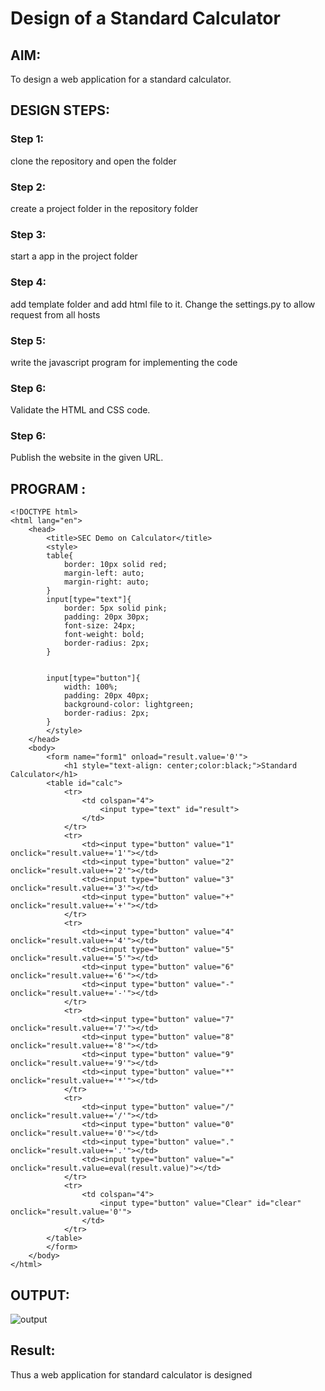 # Design of a Standard Calculator

## AIM:

To design a web application for a standard calculator.

## DESIGN STEPS:

### Step 1: 
clone the repository and open the folder

### Step 2:
create a project folder in the repository folder

### Step 3:
start a app in the project folder

### Step 4:
add template folder and add html file to it. Change the settings.py to allow request from all hosts

### Step 5:
write the javascript program for implementing the code

### Step 6:

Validate the HTML and CSS code.

### Step 6:

Publish the website in the given URL.

## PROGRAM :
```
<!DOCTYPE html>
<html lang="en">
    <head>
        <title>SEC Demo on Calculator</title>
        <style>
        table{
            border: 10px solid red;
            margin-left: auto;
            margin-right: auto;
        }
        input[type="text"]{
            border: 5px solid pink;
            padding: 20px 30px;
            font-size: 24px;
            font-weight: bold;
            border-radius: 2px;
        }


        input[type="button"]{
            width: 100%;
            padding: 20px 40px;
            background-color: lightgreen;
            border-radius: 2px;
        }
        </style>
    </head>
    <body>
        <form name="form1" onload="result.value='0'">
            <h1 style="text-align: center;color:black;">Standard Calculator</h1>
        <table id="calc">
            <tr>
                <td colspan="4">
                    <input type="text" id="result">
                </td>
            </tr>
            <tr>
                <td><input type="button" value="1" onclick="result.value+='1'"></td>
                <td><input type="button" value="2" onclick="result.value+='2'"></td>
                <td><input type="button" value="3" onclick="result.value+='3'"></td>
                <td><input type="button" value="+" onclick="result.value+='+'"></td>
            </tr>
            <tr>
                <td><input type="button" value="4" onclick="result.value+='4'"></td>
                <td><input type="button" value="5" onclick="result.value+='5'"></td>
                <td><input type="button" value="6" onclick="result.value+='6'"></td>
                <td><input type="button" value="-" onclick="result.value+='-'"></td>
            </tr>
            <tr>
                <td><input type="button" value="7" onclick="result.value+='7'"></td>
                <td><input type="button" value="8" onclick="result.value+='8'"></td>
                <td><input type="button" value="9" onclick="result.value+='9'"></td>
                <td><input type="button" value="*" onclick="result.value+='*'"></td>
            </tr>
            <tr>
                <td><input type="button" value="/" onclick="result.value+='/'"></td>
                <td><input type="button" value="0" onclick="result.value+='0'"></td>
                <td><input type="button" value="." onclick="result.value+='.'"></td>
                <td><input type="button" value="=" onclick="result.value=eval(result.value)"></td>
            </tr>
            <tr>
                <td colspan="4">
                    <input type="button" value="Clear" id="clear" onclick="result.value='0'">
                </td>
            </tr>
        </table>
        </form>
    </body>
</html>
```


## OUTPUT:
![output]()
## Result:
Thus a web application for standard calculator is designed
